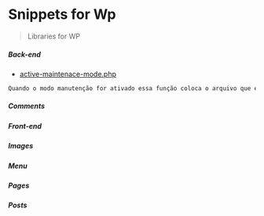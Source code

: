 # Snippets for Wp

> Libraries for WP

##### Back-end
- [active-maintenace-mode.php](https://github.com/juniorbdb/snippetsWp/blob/master/Back-end/active-maintenace-mode.php)
```html
Quando o modo manutenção for ativado essa função coloca o arquivo que esta especificado na função.
```

##### Comments
##### Front-end
##### Images
##### Menu
##### Pages
##### Posts

